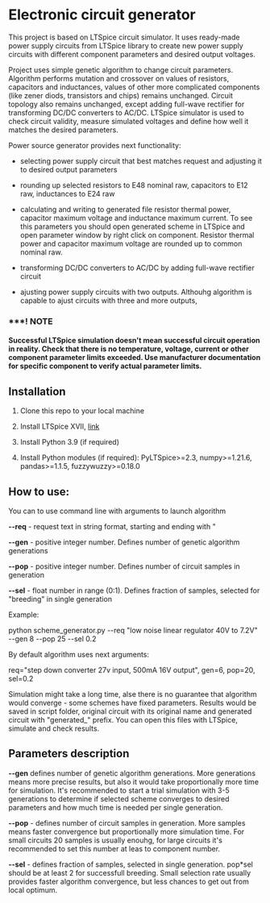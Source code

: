 # Electronic circuit generator

This project is based on LTSpice circuit simulator. It uses ready-made power supply circuits from LTSpice library to create new power supply 
circuits with different component parameters and desired output voltages. 

Project uses simple genetic algorithm to change circuit parameters. Algorithm performs mutation and crossover on values of resistors, capacitors and inductances, values of other more complicated components (like zener diods, transistors and chips) remains unchanged. Circuit topology also remains unchanged, except adding full-wave rectifier for transforming DC/DC converters to AC/DC. LTSpice simulator is used to check circuit validity, measure simulated voltages and define how well it matches the desired parameters.

Power source generator provides next functionality:

- selecting power supply circuit that best matches request and adjusting it to desired output parameters

- rounding up selected resistors to E48 nominal raw, capacitors to E12 raw, inductances to E24 raw

- calculating and writing to generated file resistor thermal power, capacitor maximum voltage and inductance maximum current. To see this parameters you should open generated scheme in LTSpice and open parameter window by right click on component. Resistor thermal power and capacitor maximum voltage are rounded up to common nominal raw.

- transforming DC/DC converters to AC/DC by adding full-wave rectifier circuit

- ajusting power supply circuits with two outputs. Althouhg algorithm is capable to ajust circuits with three and more outputs, 

### ***! NOTE

#### **Successful LTSpice simulation doesn't mean successful circuit operation in reality. Check that there is no temperature, voltage, current or other component parameter limits exceeded. Use manufacturer documentation for specific component to verify actual parameter limits.**

## Installation
1. Clone this repo to your local machine

2. Install LTSpice XVII, [link](https://www.analog.com/en/design-center/design-tools-and-calculators/ltspice-simulator.html)

3. Install Python 3.9 (if required)

4. Install Python modules (if required):
    PyLTSpice>=2.3, 
    numpy>=1.21.6, 
    pandas>=1.1.5, 
    fuzzywuzzy>=0.18.0
    
## How to use:
  You can to use command line with arguments to launch algorithm
  
  **--req** - request text in string format, starting and ending with "
  
  **--gen** - positive integer number. Defines number of genetic algorithm generations
  
  **--pop** - positive integer number. Defines number of circuit samples in generation
  
  **--sel** - float number in range (0:1). Defines fraction of samples, selected for "breeding" in single generation

Example: 

python scheme_generator.py --req "low noise linear regulator 40V to 7.2V" --gen 8 --pop 25 --sel 0.2

By default algorithm uses next arguments: 

req="step down converter 27v input, 500mA 16V output", gen=6, pop=20, sel=0.2

Simulation might take a long time, alse there is no guarantee that algorithm would converge - some schemes have fixed parameters.
Results would be saved in script folder, original circuit with its original name and generated circuit with "generated_" prefix.
You can open this files with LTSpice, simulate and check results.

## Parameters description

**--gen** defines number of genetic algorithm generations. More generations means more precise results, but also it would take proportionally more time for simulation.
It's recommended to start a trial simulation with 3-5 generations to determine if selected scheme converges to desired parameters and how much time is needed per single generation. 

**--pop** - defines number of circuit samples in generation. More samples means faster convergence but proportionally more simulation time.
For small circuits 20 samples is usually enouhg, for large circuits it's recommended to set this number at leas to component number.

**--sel** - defines fraction of samples, selected in single generation. pop\*sel should be at least 2 for successfull breeding. Small selection rate usually provides faster algorithm convergence, but less chances to get out from local optimum.



